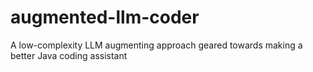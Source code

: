 # augmented-llm-coder
 A low-complexity LLM augmenting approach geared towards making a better Java coding assistant
